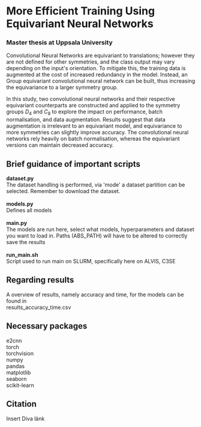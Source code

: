 # More Efficient Training Using Equivariant Neural Networks
### Master thesis at Uppsala University
Convolutional Neural Networks are equivariant to translations; however they are not defined for other symmetries, and the class output may vary depending on the input's orientation. To mitigate this, the training data is augmented at the cost of increased redundancy in the model. Instead, an Group equivariant convolutional neural network can be built, thus increasing the equivariance to a larger symmetry group. 

In this study, two convolutional neural networks and their respective equivariant counterparts are constructed and applied to the symmetry groups $D_4$ and $C_8$ to explore the impact on performance, batch normalisation, and data augmentation. Results suggest that data augmentation is irrelevant to an equivariant model, and equivariance to more symmetries can slightly improve accuracy. The convolutional neural networks rely heavily on batch normalisation, whereas the equivariant versions can maintain decreased accuracy.

## Brief guidance of important scripts
**dataset.py** <br />
The dataset handling is performed, via 'mode' a dataset partition can be selected. Remember to download the dataset. \
<br />
**models.py** <br />
Defines all models \
<br />
**main.py** <br />
The models are run here, select what models, hyperparameters and dataset you want to load in. Paths (ABS_PATH) will have to be altered to correctly save the results \
<br />
**run_main.sh** <br />
Script used to run main on SLURM, specifically here on ALVIS, C3SE

## Regarding results
A overview of results, namely accuracy and time, for the models can be found in \
results_accuracy_time.csv

## Necessary packages
e2cnn  <br />
torch  <br />
torchvision  <br />
numpy  <br />
pandas  <br />
matplotlib  <br />
seaborn  <br />
scikit-learn 

## Citation
Insert Diva länk
